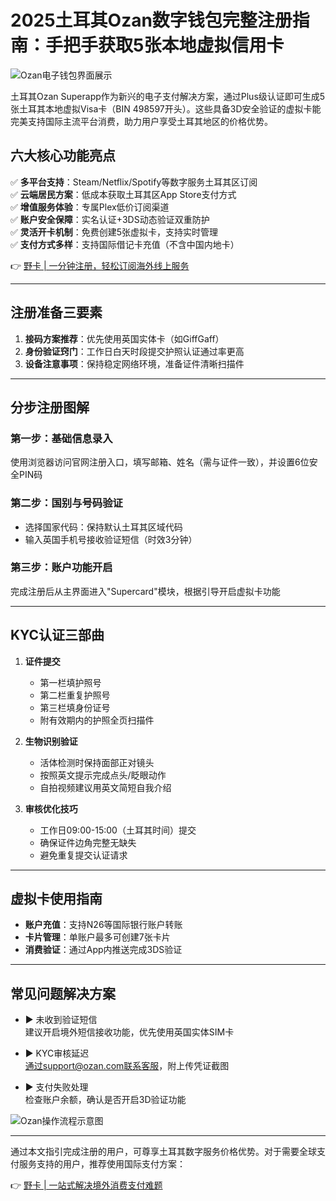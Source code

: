 # 2025土耳其Ozan数字钱包完整注册指南：手把手获取5张本地虚拟信用卡

![Ozan电子钱包界面展示](https://bbtdd.com/wp-content/uploads/img/945969039661.webp)

土耳其Ozan Superapp作为新兴的电子支付解决方案，通过Plus级认证即可生成5张土耳其本地虚拟Visa卡（BIN 498597开头）。这些具备3D安全验证的虚拟卡能完美支持国际主流平台消费，助力用户享受土耳其地区的价格优势。

## 六大核心功能亮点
✅ **多平台支持**：Steam/Netflix/Spotify等数字服务土耳其区订阅  
✅ **云端居民方案**：低成本获取土耳其区App Store支付方式  
✅ **增值服务体验**：专属Plex低价订阅渠道  
✅ **账户安全保障**：实名认证+3DS动态验证双重防护  
✅ **灵活开卡机制**：免费创建5张虚拟卡，支持实时管理  
✅ **支付方式多样**：支持国际借记卡充值（不含中国内地卡）

👉 [野卡 | 一分钟注册，轻松订阅海外线上服务](https://bbtdd.com/yeka)

---

## 注册准备三要素
1. **接码方案推荐**：优先使用英国实体卡（如GiffGaff）
2. **身份验证窍门**：工作日白天时段提交护照认证通过率更高
3. **设备注意事项**：保持稳定网络环境，准备证件清晰扫描件

---

## 分步注册图解
### 第一步：基础信息录入
使用浏览器访问官网注册入口，填写邮箱、姓名（需与证件一致），并设置6位安全PIN码

### 第二步：国别与号码验证
- 选择国家代码：保持默认土耳其区域代码
- 输入英国手机号接收验证短信（时效3分钟）

### 第三步：账户功能开启
完成注册后从主界面进入"Supercard"模块，根据引导开启虚拟卡功能

---

## KYC认证三部曲
1. **证件提交**  
   - 第一栏填护照号
   - 第二栏重复护照号
   - 第三栏填身份证号
   - 附有效期内的护照全页扫描件

2. **生物识别验证**  
   - 活体检测时保持面部正对镜头
   - 按照英文提示完成点头/眨眼动作
   - 自拍视频建议用英文简短自我介绍

3. **审核优化技巧**  
   - 工作日09:00-15:00（土耳其时间）提交
   - 确保证件边角完整无缺失
   - 避免重复提交认证请求

---

## 虚拟卡使用指南
- **账户充值**：支持N26等国际银行账户转账
- **卡片管理**：单账户最多可创建7张卡片
- **消费验证**：通过App内推送完成3DS验证

---

## 常见问题解决方案
- ▶️ 未收到验证短信  
  建议开启境外短信接收功能，优先使用英国实体SIM卡

- ▶️ KYC审核延迟  
  通过support@ozan.com联系客服，附上传凭证截图

- ▶️ 支付失败处理  
  检查账户余额，确认是否开启3D验证功能

![Ozan操作流程示意图](https://bbtdd.com/wp-content/uploads/img/245947832690.webp)

---

通过本文指引完成注册的用户，可尊享土耳其数字服务价格优势。对于需要全球支付服务支持的用户，推荐使用国际支付方案：

👉 [野卡 | 一站式解决境外消费支付难题](https://bbtdd.com/yeka)